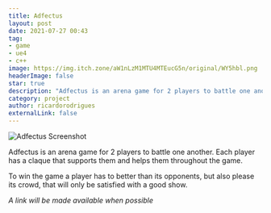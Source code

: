 ```yaml
---
title: Adfectus
layout: post
date: 2021-07-27 00:43
tag: 
- game
- ue4
- c++
image: https://img.itch.zone/aW1nLzM1MTU4MTEucG5n/original/WY5hbl.png
headerImage: false
star: true
description: "Adfectus is an arena game for 2 players to battle one another."
category: project
author: ricardorodrigues
externalLink: false
---
```


![Adfectus Screenshot](https://img.itch.zone/aW1nLzM1MTU4MTEucG5n/original/WY5hbl.png)

Adfectus is an arena game for 2 players to battle one another. Each player has a claque that supports them and helps them throughout the game.

To win the game a player has to better than its opponents, but also please its crowd, that will only be satisfied with a good show.

*A link will be made available when possible*